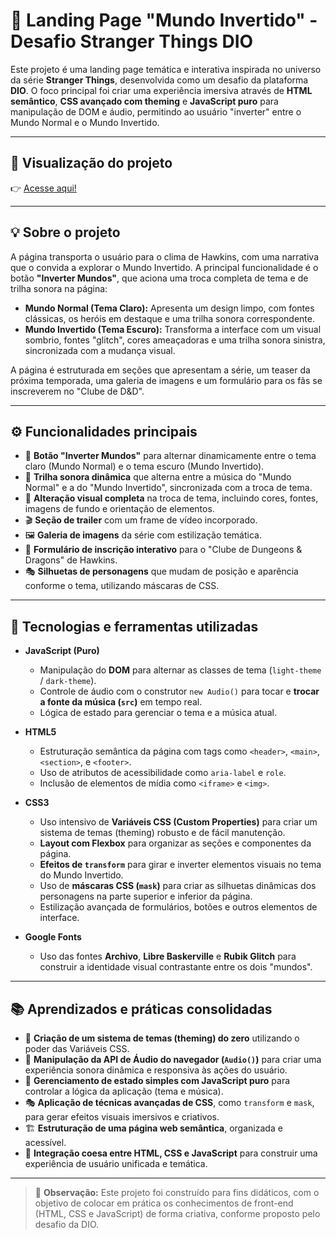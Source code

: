 # 🦇 Landing Page "Mundo Invertido" - Desafio Stranger Things DIO

Este projeto é uma landing page temática e interativa inspirada no universo da série **Stranger Things**, desenvolvida como um desafio da plataforma **DIO**. O foco principal foi criar uma experiência imersiva através de **HTML semântico**, **CSS avançado com theming** e **JavaScript puro** para manipulação de DOM e áudio, permitindo ao usuário "inverter" entre o Mundo Normal e o Mundo Invertido.

---

## 🔗 Visualização do projeto

👉 [Acesse aqui!](https://thomaspollarini.github.io/Stranger-Things-Landing-Page/)

---

## 💡 Sobre o projeto

A página transporta o usuário para o clima de Hawkins, com uma narrativa que o convida a explorar o Mundo Invertido. A principal funcionalidade é o botão **"Inverter Mundos"**, que aciona uma troca completa de tema e de trilha sonora na página:

- **Mundo Normal (Tema Claro):** Apresenta um design limpo, com fontes clássicas, os heróis em destaque e uma trilha sonora correspondente.
- **Mundo Invertido (Tema Escuro):** Transforma a interface com um visual sombrio, fontes "glitch", cores ameaçadoras e uma trilha sonora sinistra, sincronizada com a mudança visual.

A página é estruturada em seções que apresentam a série, um teaser da próxima temporada, uma galeria de imagens e um formulário para os fãs se inscreverem no "Clube de D&D".

---

## ⚙️ Funcionalidades principais

- 🔄 **Botão "Inverter Mundos"** para alternar dinamicamente entre o tema claro (Mundo Normal) e o tema escuro (Mundo Invertido).
- 🎵 **Trilha sonora dinâmica** que alterna entre a música do "Mundo Normal" e a do "Mundo Invertido", sincronizada com a troca de tema.
- 🎨 **Alteração visual completa** na troca de tema, incluindo cores, fontes, imagens de fundo e orientação de elementos.
- 🎬 **Seção de trailer** com um frame de vídeo incorporado.
- 🖼️ **Galeria de imagens** da série com estilização temática.
- 📝 **Formulário de inscrição interativo** para o "Clube de Dungeons & Dragons" de Hawkins.
- 🎭 **Silhuetas de personagens** que mudam de posição e aparência conforme o tema, utilizando máscaras de CSS.

---

## 🚀 Tecnologias e ferramentas utilizadas

- **JavaScript (Puro)**
  - Manipulação do **DOM** para alternar as classes de tema (`light-theme` / `dark-theme`).
  - Controle de áudio com o construtor `new Audio()` para tocar e **trocar a fonte da música (`src`)** em tempo real.
  - Lógica de estado para gerenciar o tema e a música atual.

- **HTML5**
  - Estruturação semântica da página com tags como `<header>`, `<main>`, `<section>`, e `<footer>`.
  - Uso de atributos de acessibilidade como `aria-label` e `role`.
  - Inclusão de elementos de mídia como `<iframe>` e `<img>`.

- **CSS3**
  - Uso intensivo de **Variáveis CSS (Custom Properties)** para criar um sistema de temas (theming) robusto e de fácil manutenção.
  - **Layout com Flexbox** para organizar as seções e componentes da página.
  - **Efeitos de `transform`** para girar e inverter elementos visuais no tema do Mundo Invertido.
  - Uso de **máscaras CSS (`mask`)** para criar as silhuetas dinâmicas dos personagens na parte superior e inferior da página.
  - Estilização avançada de formulários, botões e outros elementos de interface.

- **Google Fonts**
  - Uso das fontes **Archivo**, **Libre Baskerville** e **Rubik Glitch** para construir a identidade visual contrastante entre os dois "mundos".

---

## 📚 Aprendizados e práticas consolidadas

- 🎨 **Criação de um sistema de temas (theming) do zero** utilizando o poder das Variáveis CSS.
- 🎵 **Manipulação da API de Áudio do navegador (`Audio()`)** para criar uma experiência sonora dinâmica e responsiva às ações do usuário.
- 🧩 **Gerenciamento de estado simples com JavaScript puro** para controlar a lógica da aplicação (tema e música).
- 🎭 **Aplicação de técnicas avançadas de CSS**, como `transform` e `mask`, para gerar efeitos visuais imersivos e criativos.
- 🏗️ **Estruturação de uma página web semântica**, organizada e acessível.
- 🔗 **Integração coesa entre HTML, CSS e JavaScript** para construir uma experiência de usuário unificada e temática.

---

> 🚀 **Observação:** Este projeto foi construído para fins didáticos, com o objetivo de colocar em prática os conhecimentos de front-end (HTML, CSS e JavaScript) de forma criativa, conforme proposto pelo desafio da DIO.
